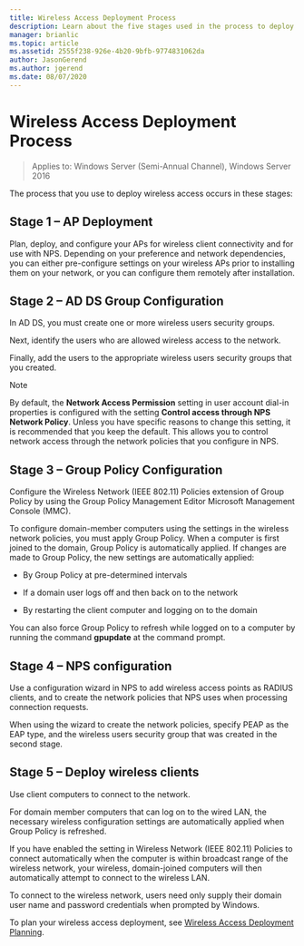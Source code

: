 ```yaml
---
title: Wireless Access Deployment Process
description: Learn about the five stages used in the process to deploy wireless access.
manager: brianlic
ms.topic: article
ms.assetid: 2555f238-926e-4b20-9bfb-9774831062da
author: JasonGerend
ms.author: jgerend
ms.date: 08/07/2020
---
```

# Wireless Access Deployment Process

>Applies to: Windows Server (Semi-Annual Channel), Windows Server 2016

The process that you use to deploy wireless access occurs in these stages:

## Stage 1 – AP Deployment

Plan, deploy, and configure your APs for wireless client connectivity and for use with NPS. Depending on your preference and network dependencies, you can either pre\-configure settings on your wireless APs prior to installing them on your network, or you can configure them remotely after installation.

## Stage 2 – AD DS Group Configuration

In AD DS, you must create one or more wireless users security groups.

Next, identify the users who are allowed wireless access to the network.

Finally, add the users to the appropriate wireless users security groups that you created.

>[!NOTE]
>By default, the **Network Access Permission** setting in user account dial-in properties is configured with the setting **Control access through NPS Network Policy**. Unless you have specific reasons to change this setting, it is recommended that you keep the default. This allows you to control network access through the network policies that you configure in NPS.

## Stage 3 – Group Policy Configuration

Configure the Wireless Network \(IEEE 802.11\) Policies extension of Group Policy by using the Group Policy Management Editor Microsoft Management Console \(MMC\).

To configure domain\-member computers using the settings in the wireless network policies, you must apply Group Policy. When a computer is first joined to the domain, Group Policy is automatically applied. If changes are made to Group Policy, the new settings are automatically applied:

- By Group Policy at pre\-determined intervals

- If a domain user logs off and then back on to the network

- By restarting the client computer and logging on to the domain

You can also force Group Policy to refresh while logged on to a computer by running the command **gpupdate** at the command prompt.

## Stage 4 – NPS configuration

Use a configuration wizard in NPS to add wireless access points as RADIUS clients, and to create the network policies that NPS uses when processing connection requests.

When using the wizard to create the network policies, specify PEAP as the EAP type, and the wireless users security group that was created in the second stage.

## Stage 5 – Deploy wireless clients

Use client computers to connect to the network.

For domain member computers that can log on to the wired LAN, the necessary wireless configuration settings are automatically applied when Group Policy is refreshed.

If you have enabled the setting in Wireless Network \(IEEE 802.11\) Policies to connect automatically when the computer is within broadcast range of the wireless network, your wireless, domain\-joined computers will then automatically attempt to connect to the wireless LAN.

To connect to the wireless network, users need only supply their domain user name and password credentials when prompted by Windows.

To plan your wireless access deployment, see [Wireless Access Deployment Planning](d-wireless-access-planning.md).
